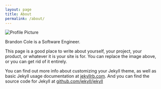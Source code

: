 ```yaml
---
layout: page
title: About
permalink: /about/
---
```


<img src="{{ site.baseurl }}/assets/profile.jpg" title="Profile Picture" class="profile">

Brandon Cole is a Software Engineer.

This page is a good place to write about yourself, your project, your product, or whatever it is your site is for. You can replace the image above, or you can get rid of it entirely. 

You can find out more info about customizing your Jekyll theme, as well as basic Jekyll usage documentation at [jekyllrb.com](http://jekyllrb.com/). And you can find the source code for Jekyll at [github.com/jekyll/jekyll](https://github.com/jekyll/jekyll)

[centrarium]: https://github.com/bencentra/centrarium
[jekyll]: https://github.com/jekyll/jekyll
